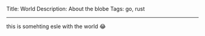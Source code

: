 Title: World
Description: About the blobe
Tags: go, rust

---

this is somehting esle
with the world
😂
